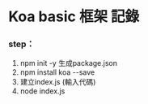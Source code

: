 # Koa basic 框架 記錄

### step：
1. npm init -y  生成package.json
2. npm install koa --save
3. 建立index.js (輸入代碼)
4. node index.js
